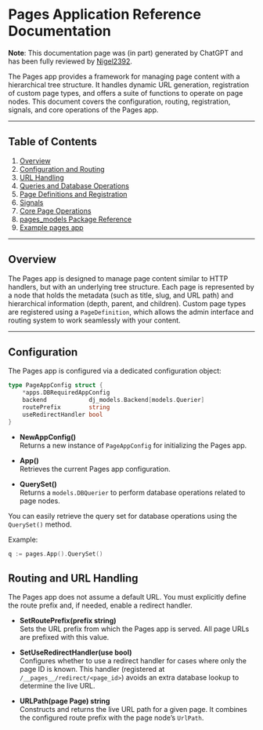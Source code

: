 # Pages Application Reference Documentation

**Note**: This documentation page was (in part) generated by ChatGPT and has been fully reviewed by [Nigel2392](github.com/Nigel2392).

The Pages app provides a framework for managing page content with a hierarchical tree structure. It handles dynamic URL generation, registration of custom page types, and offers a suite of functions to operate on page nodes. This document covers the configuration, routing, registration, signals, and core operations of the Pages app.

---

## Table of Contents

1. [Overview](#overview)
2. [Configuration and Routing](#configuration)
3. [URL Handling](#routing-and-url-handling)
4. [Queries and Database Operations](./queries.md)
5. [Page Definitions and Registration](./contenttypes.md)
6. [Signals](./signals.md)
7. [Core Page Operations](./core.md)
8. [pages_models Package Reference](./pages_models.md)
9. [Example pages app](./example.md)

---

## Overview

The Pages app is designed to manage page content similar to HTTP handlers, but with an underlying tree structure. Each page is represented by a node that holds the metadata (such as title, slug, and URL path) and hierarchical information (depth, parent, and children). Custom page types are registered using a `PageDefinition`, which allows the admin interface and routing system to work seamlessly with your content.

---

## Configuration

The Pages app is configured via a dedicated configuration object:

```go
type PageAppConfig struct {
    *apps.DBRequiredAppConfig
    backend            dj_models.Backend[models.Querier]
    routePrefix        string
    useRedirectHandler bool
}
```

- **NewAppConfig()**  
  Returns a new instance of `PageAppConfig` for initializing the Pages app.

- **App()**  
  Retrieves the current Pages app configuration.

- **QuerySet()**  
  Returns a `models.DBQuerier` to perform database operations related to page nodes.

You can easily retrieve the query set for database operations using the `QuerySet()` method.

Example:

```go
q := pages.App().QuerySet()
```

## Routing and URL Handling

The Pages app does not assume a default URL. You must explicitly define the route prefix and, if needed, enable a redirect handler.

- **SetRoutePrefix(prefix string)**  
  Sets the URL prefix from which the Pages app is served. All page URLs are prefixed with this value.

- **SetUseRedirectHandler(use bool)**  
  Configures whether to use a redirect handler for cases where only the page ID is known. This handler (registered at `/__pages__/redirect/<page_id>`) avoids an extra database lookup to determine the live URL.

- **URLPath(page Page) string**  
  Constructs and returns the live URL path for a given page. It combines the configured route prefix with the page node’s `UrlPath`.
  